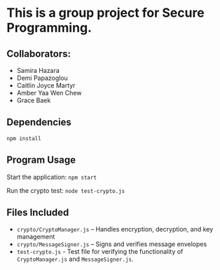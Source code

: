 # This is a group project for Secure Programming.

## Collaborators:
- Samira Hazara
- Demi Papazoglou
- Caitlin Joyce Martyr
- Amber Yaa Wen Chew
- Grace Baek 

## Dependencies 
`npm install` 

## Program Usage
Start the application:
`npm start` 

Run the crypto test:
`node test-crypto.js`

## Files Included
- `crypto/CryptoManager.js` – Handles encryption, decryption, and key management 
- `crypto/MessageSigner.js` – Signs and verifies message envelopes 
- `test-crypto.js` -  Test file for verifying the functionality of `CryptoManager.js` and `MessageSigner.js`.
